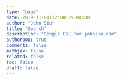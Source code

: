 ```yaml
---
type: "page"
date: 2019-11-01T12:00:09-04:00
author: "John Siu"
title: "Search"
description: "Google CSE for johnsiu.com"
authorbox: true
comments: false
mathjax: false
related: false
toc: false
draft: false
---
```

<script async src="https://cse.google.com/cse.js?cx=partner-pub-8176479711832264:5311659258"></script>
<div class="gcse-search"></div>
